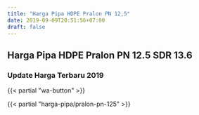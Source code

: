 ```yaml
---
title: "Harga Pipa HDPE Pralon PN 12,5"
date: 2019-09-09T20:51:56+07:00
draft: false
---
```


## Harga Pipa HDPE Pralon PN 12.5 SDR 13.6

### Update Harga Terbaru 2019

{{< partial "wa-button" >}}

{{< partial "harga-pipa/pralon-pn-125" >}}